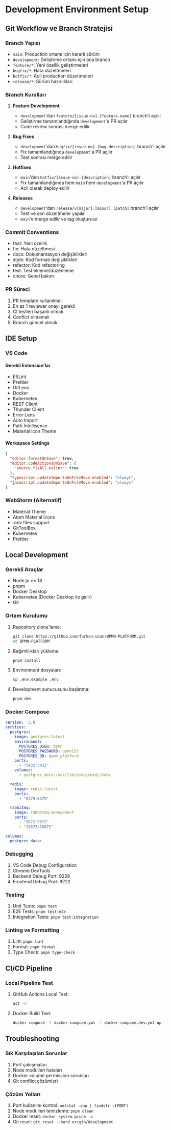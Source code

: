 # Development Environment Setup

## Git Workflow ve Branch Stratejisi

### Branch Yapısı
- `main`: Production ortamı için kararlı sürüm
- `development`: Geliştirme ortamı için ana branch
- `feature/*`: Yeni özellik geliştirmeleri
- `bugfix/*`: Hata düzeltmeleri
- `hotfix/*`: Acil production düzeltmeleri
- `release/*`: Sürüm hazırlıkları

### Branch Kuralları
1. **Feature Development**
   - `development`'dan `feature/[issue-no]-[feature-name]` branch'i açılır
   - Geliştirme tamamlandığında `development`'a PR açılır
   - Code review sonrası merge edilir

2. **Bug Fixes**
   - `development`'dan `bugfix/[issue-no]-[bug-description]` branch'i açılır
   - Fix tamamlandığında `development`'a PR açılır
   - Test sonrası merge edilir

3. **Hotfixes**
   - `main`'den `hotfix/[issue-no]-[description]` branch'i açılır
   - Fix tamamlandığında hem `main` hem `development`'a PR açılır
   - Acil olarak deploy edilir

4. **Releases**
   - `development`'dan `release/v[major].[minor].[patch]` branch'i açılır
   - Test ve son düzeltmeler yapılır
   - `main`'e merge edilir ve tag oluşturulur

### Commit Conventions
- feat: Yeni özellik
- fix: Hata düzeltmesi
- docs: Dokümantasyon değişiklikleri
- style: Kod formatı değişiklikleri
- refactor: Kod refactoring
- test: Test ekleme/düzenleme
- chore: Genel bakım

### PR Süreci
1. PR template kullanılmalı
2. En az 1 reviewer onayı gerekli
3. CI testleri başarılı olmalı
4. Conflict olmamalı
5. Branch güncel olmalı

## IDE Setup

### VS Code
#### Gerekli Extension'lar
- ESLint
- Prettier
- GitLens
- Docker
- Kubernetes
- REST Client
- Thunder Client
- Error Lens
- Auto Import
- Path Intellisense
- Material Icon Theme

#### Workspace Settings
```json
{
  "editor.formatOnSave": true,
  "editor.codeActionsOnSave": {
    "source.fixAll.eslint": true
  },
  "typescript.updateImportsOnFileMove.enabled": "always",
  "javascript.updateImportsOnFileMove.enabled": "always"
}
```

### WebStorm (Alternatif)
- Material Theme
- Atom Material Icons
- .env files support
- GitToolBox
- Kubernetes
- Prettier

## Local Development

### Gerekli Araçlar
- Node.js >= 18
- pnpm
- Docker Desktop
- Kubernetes (Docker Desktop ile gelir)
- Git

### Ortam Kurulumu
1. Repository clone'lama:
   ```bash
   git clone https://github.com/furkan-ucan/BPMN-PLATFORM.git
   cd BPMN-PLATFORM
   ```

2. Bağımlılıkları yükleme:
   ```bash
   pnpm install
   ```

3. Environment dosyaları:
   ```bash
   cp .env.example .env
   ```

4. Development sunucusunu başlatma:
   ```bash
   pnpm dev
   ```

### Docker Compose
```yaml
version: '3.8'
services:
  postgres:
    image: postgres:latest
    environment:
      POSTGRES_USER: bpmn
      POSTGRES_PASSWORD: bpmn123
      POSTGRES_DB: bpmn_platform
    ports:
      - "5432:5432"
    volumes:
      - postgres_data:/var/lib/postgresql/data

  redis:
    image: redis:latest
    ports:
      - "6379:6379"

  rabbitmq:
    image: rabbitmq:management
    ports:
      - "5672:5672"
      - "15672:15672"

volumes:
  postgres_data:
```

### Debugging
1. VS Code Debug Configuration
2. Chrome DevTools
3. Backend Debug Port: 9229
4. Frontend Debug Port: 9222

### Testing
1. Unit Tests: `pnpm test`
2. E2E Tests: `pnpm test:e2e`
3. Integration Tests: `pnpm test:integration`

### Linting ve Formatting
1. Lint: `pnpm lint`
2. Format: `pnpm format`
3. Type Check: `pnpm type-check`

## CI/CD Pipeline

### Local Pipeline Test
1. GitHub Actions Local Test:
   ```bash
   act -n
   ```

2. Docker Build Test:
   ```bash
   docker compose -f docker-compose.yml -f docker-compose.dev.yml up --build
   ```

## Troubleshooting

### Sık Karşılaşılan Sorunlar
1. Port çakışmaları
2. Node modülleri hataları
3. Docker volume permission sorunları
4. Git conflict çözümleri

### Çözüm Yolları
1. Port kullanımı kontrol: `netstat -ano | findstr :[PORT]`
2. Node modülleri temizleme: `pnpm clean`
3. Docker reset: `docker system prune -a`
4. Git reset: `git reset --hard origin/development` 